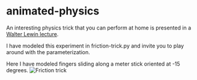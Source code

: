 # animated-physics

An interesting physics trick that you can perform at home is presented in a 
[Walter Lewin lecture](https://www.youtube.com/watch?v=pjsV9Ccqhi4&list=PLyQSN7X0ro203puVhQsmCj9qhlFQ-As8e&index=10&t=47m19s).

I have modeled this experiment in friction-trick.py and invite you to play around with the parameterization.

Here I have modeled fingers sliding along a meter stick oriented at -15 degrees.
![Friction trick](https://semiller10.github.io/images/animated-physics/friction-trick.gif)
